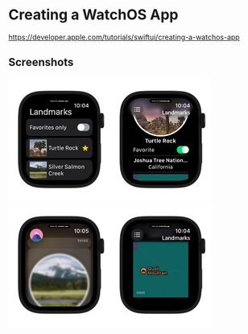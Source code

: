 # Creating a WatchOS App

https://developer.apple.com/tutorials/swiftui/creating-a-watchos-app

## Screenshots

<img src="https://github.com/bashubb/SwiftUITutorialsByApple/blob/main/04-FrameworkIntegration/02-CreatingAWatchOSApp/watch_1.jpeg" width="40%"><img src="https://github.com/bashubb/SwiftUITutorialsByApple/blob/main/04-FrameworkIntegration/02-CreatingAWatchOSApp/watch_2.jpeg" width="40%"><img src="https://github.com/bashubb/SwiftUITutorialsByApple/blob/main/04-FrameworkIntegration/02-CreatingAWatchOSApp/watch_3.jpeg" width="40%"><img src="https://github.com/bashubb/SwiftUITutorialsByApple/blob/main/04-FrameworkIntegration/02-CreatingAWatchOSApp/watch_4.jpeg" width="40%">
